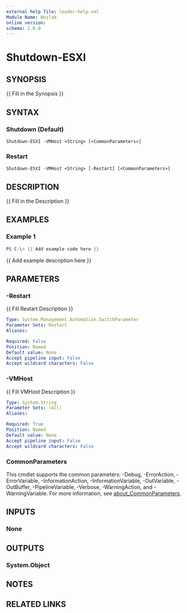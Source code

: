 ```yaml
---
external help file: loader-help.xml
Module Name: Wozlab
online version:
schema: 2.0.0
---
```


# Shutdown-ESXI

## SYNOPSIS
{{ Fill in the Synopsis }}

## SYNTAX

### Shutdown (Default)
```
Shutdown-ESXI -VMHost <String> [<CommonParameters>]
```

### Restart
```
Shutdown-ESXI -VMHost <String> [-Restart] [<CommonParameters>]
```

## DESCRIPTION
{{ Fill in the Description }}

## EXAMPLES

### Example 1
```powershell
PS C:\> {{ Add example code here }}
```

{{ Add example description here }}

## PARAMETERS

### -Restart
{{ Fill Restart Description }}

```yaml
Type: System.Management.Automation.SwitchParameter
Parameter Sets: Restart
Aliases:

Required: False
Position: Named
Default value: None
Accept pipeline input: False
Accept wildcard characters: False
```

### -VMHost
{{ Fill VMHost Description }}

```yaml
Type: System.String
Parameter Sets: (All)
Aliases:

Required: True
Position: Named
Default value: None
Accept pipeline input: False
Accept wildcard characters: False
```

### CommonParameters
This cmdlet supports the common parameters: -Debug, -ErrorAction, -ErrorVariable, -InformationAction, -InformationVariable, -OutVariable, -OutBuffer, -PipelineVariable, -Verbose, -WarningAction, and -WarningVariable. For more information, see [about_CommonParameters](http://go.microsoft.com/fwlink/?LinkID=113216).

## INPUTS

### None

## OUTPUTS

### System.Object
## NOTES

## RELATED LINKS
